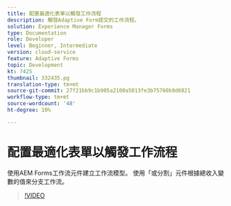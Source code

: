 ```yaml
---
title: 配置最適化表單以觸發工作流程
description: 觸發Adaptive Form提交的工作流程。
solution: Experience Manager Forms
type: Documentation
role: Developer
level: Beginner, Intermediate
version: cloud-service
feature: Adaptive Forms
topic: Development
kt: 7425
thumbnail: 332435.pg
translation-type: tm+mt
source-git-commit: 27f21bb9c1b905a2100a5013fe3b75760b9d6821
workflow-type: tm+mt
source-wordcount: '48'
ht-degree: 10%

---
```



# 配置最適化表單以觸發工作流程

使用AEM Forms工作流元件建立工作流模型。 使用「或分割」元件根據總收入變數的值來分支工作流。

>[!VIDEO](https://video.tv.adobe.com/v/332435?quality=12&learn=on)

